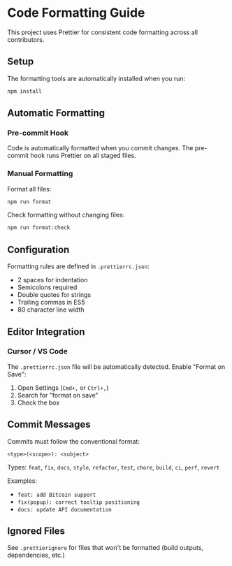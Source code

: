 # Code Formatting Guide

This project uses Prettier for consistent code formatting across all contributors.

## Setup

The formatting tools are automatically installed when you run:

```bash
npm install
```

## Automatic Formatting

### Pre-commit Hook

Code is automatically formatted when you commit changes. The pre-commit hook runs Prettier on all staged files.

### Manual Formatting

Format all files:

```bash
npm run format
```

Check formatting without changing files:

```bash
npm run format:check
```

## Configuration

Formatting rules are defined in `.prettierrc.json`:

- 2 spaces for indentation
- Semicolons required
- Double quotes for strings
- Trailing commas in ES5
- 80 character line width

## Editor Integration

### Cursor / VS Code

The `.prettierrc.json` file will be automatically detected. Enable "Format on Save":

1. Open Settings (`Cmd+,` or `Ctrl+,`)
2. Search for "format on save"
3. Check the box

## Commit Messages

Commits must follow the conventional format:

```
<type>(<scope>): <subject>
```

Types: `feat`, `fix`, `docs`, `style`, `refactor`, `test`, `chore`, `build`, `ci`, `perf`, `revert`

Examples:

- `feat: add Bitcoin support`
- `fix(popup): correct tooltip positioning`
- `docs: update API documentation`

## Ignored Files

See `.prettierignore` for files that won't be formatted (build outputs, dependencies, etc.)
